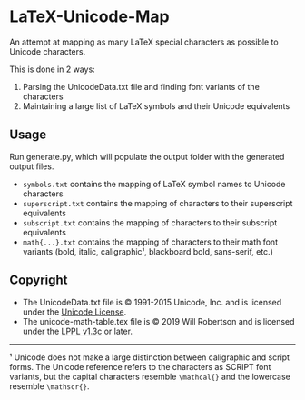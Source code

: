 # LaTeX-Unicode-Map
An attempt at mapping as many LaTeX special characters as possible to Unicode characters.  

This is done in 2 ways:
1. Parsing the UnicodeData.txt file and finding font variants of the characters
2. Maintaining a large list of LaTeX symbols and their Unicode equivalents

## Usage
Run generate.py, which will populate the output folder with the generated output files.
- `symbols.txt` contains the mapping of LaTeX symbol names to Unicode characters
- `superscript.txt` contains the mapping of characters to their superscript equivalents
- `subscript.txt` contains the mapping of characters to their subscript equivalents
- `math{...}.txt` contains the mapping of characters to their math font variants (bold, italic, caligraphic¹, blackboard bold, sans-serif, etc.)


## Copyright
* The UnicodeData.txt file is © 1991-2015 Unicode, Inc. and is licensed under the [Unicode License](http://www.unicode.org/license.html).  
* The unicode-math-table.tex file is © 2019 Will Robertson and is licensed under the [LPPL v1.3c](https://www.latex-project.org/lppl.txt) or later.

---

¹ Unicode does not make a large distinction between caligraphic and script forms. The Unicode reference refers to the characters as SCRIPT font variants, but the capital characters resemble `\mathcal{}` and the lowercase resemble `\mathscr{}`.

